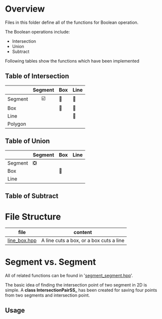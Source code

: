 # Overview 

Files in this folder define all of the functions for Boolean operation.

The Boolean operations include:

- Intersection
- Union
- Subtract

Following tables show the functions which have been implemented

## Table of Intersection
|          |        Segment          |  Box         | Line         |
|----------|:-----------------------:|--------------|--------------|
| Segment  | :ballot_box_with_check: |:construction:|:construction:|
| Box      |                         |:construction:|:construction:|
| Line     |                         |              |:construction:|
| Polygon  |                         |              |              |

## Table of Union
|          |             Segment          |  Box         | Line     |
|----------|------------------------------|--------------|----------|
| Segment  |:negative_squared_cross_mark: |              |          |
| Box      |                              |:construction:|          |
| Line     |                              |              |          |

## Table of Subtract

# File Structure
| file | content |
|------|---------|
|[line_box.hpp](line_box.hpp)| A line cuts a box, or a box cuts a line |

# Segment vs. Segment

All of related functions can be found in '[segment_segment.hpp](segment_segment.hpp)'. 

The basic idea of finding the intersection point of two segment in 2D is simple. A **class IntersectionPairSS_** has been created for saving four points from two segments and intersection point.



## Usage
